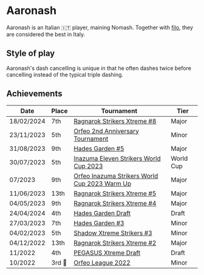 # Aaronash

Aaronash is an Italian :it: player, maining Nomash. Together with [filo](filo.md),
they are considered the best in Italy.

## Style of play

Aaronash's dash cancelling is unique in that he often dashes twice before cancelling instead of the typical triple dashing. 

## Achievements

|Date|Place|Tournament|Tier|
|-|-|-|-|
| 18/02/2024 | 7th |[Ragnarok Strikers Xtreme #8](../../tournaments/ragna/ragnax8.md) | Major |
| 23/11/2023 | 5th |[Orfeo 2nd Anniversary Tournament](../../tournaments/misc/orfeoanni.md) | Minor |
| 31/08/2023 | 9th | [Hades Garden #5](../../tournaments/hg/hg5.md) | Major |
| 30/07/2023 | 5th | [Inazuma Eleven Strikers World Cup 2023](../../tournaments/worldcup23.md) | World Cup |
| 07/2023 | 9th | [Orfeo Inazuma Strikers World Cup 2023 Warm Up](../../tournaments/misc/orfeowc.md) | Major |
| 11/06/2023 | 13th | [Ragnarok Strikers Xtreme #5](../../tournaments/ragna/ragnax5.md) | Major |
| 04/05/2023 | 9th | [Ragnarok Strikers Xtreme #4](../../tournaments/ragna/ragnax4.md) | Major |
| 24/04/2024 | 4th | [Hades Garden Draft](../../tournaments/draft/hgdraft.md) | Draft |
| 27/03/2023 | 7th | [Hades Garden #3](../../tournaments/hg/hg3.md) | Minor |
| 04/02/2023 | 5th | [Shadow Xtreme Strikers #3](../../tournaments/shadow/shadow3.md) | Minor |
| 04/12/2022 | 13th | [Ragnarok Strikers Xtreme #2](../../tournaments/ragna/ragnax2.md) | Major |
| 11/2022 | 4th | [PEGASUS Xtreme Draft](../../tournaments/draft/pegasusdraft.md) | Draft | 
 10/2022 |3rd :3rd_place_medal:| [Orfeo League 2022](../../tournaments/misc/orfeoleague.md) | Minor | 

